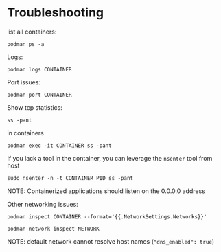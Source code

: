 # Troubleshooting

list all containers:

    podman ps -a

Logs:

    podman logs CONTAINER

Port issues:

    podman port CONTAINER

Show tcp statistics:

    ss -pant

in containers

    podman exec -it CONTAINER ss -pant

If you lack a tool in the container, you can leverage the `nsenter` tool from host

    sudo nsenter -n -t CONTAINER_PID ss -pant

NOTE: Containerized applications should listen on the 0.0.0.0 address

Other networking issues:

    podman inspect CONTAINER --format='{{.NetworkSettings.Networks}}'

    podman network inspect NETWORK

NOTE: default network cannot resolve host names (`"dns_enabled": true`)
